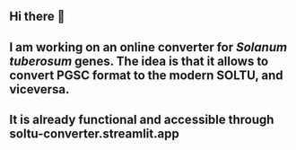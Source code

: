 ## Hi there 👋
## I am working on an online converter for _Solanum tuberosum_ genes. The idea is that it allows to convert PGSC format to the modern SOLTU, and viceversa.
## It is already functional and accessible through soltu-converter.streamlit.app
<!--
**jicortelezzi/jicortelezzi** is a ✨ _special_ ✨ repository because its `README.md` (this file) appears on your GitHub profile.

Here are some ideas to get you started:

- 🔭 I’m currently working on ...
- 🌱 I’m currently learning ...
- 👯 I’m looking to collaborate on ...
- 🤔 I’m looking for help with ...
- 💬 Ask me about ...
- 📫 How to reach me: ...
- 😄 Pronouns: ...
- ⚡ Fun fact: ...
-->
